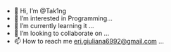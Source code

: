 - 👋 Hi, I’m @Tak1ng
- 👀 I’m interested in Programming...
- 🌱 I’m currently learning it ...
- 💞️ I’m looking to collaborate on ...
- 📫 How to reach me eri.giuliana6992@gmail.com ...

<!---
Tak1ng/Tak1ng is a ✨ special ✨ repository because its `README.md` (this file) appears on your GitHub profile.
You can click the Preview link to take a look at your changes.
--->
